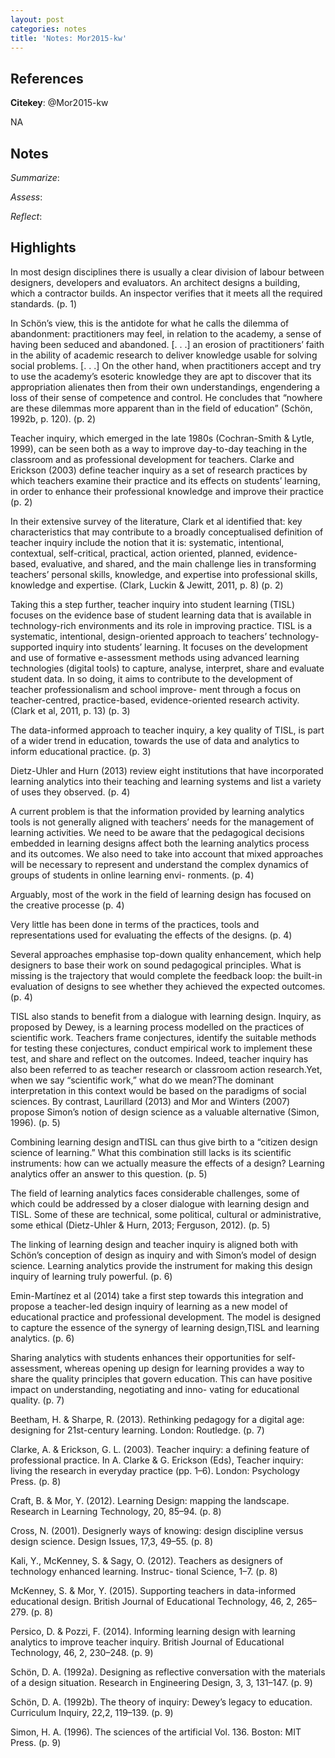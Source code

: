 ```yaml
---
layout: post
categories: notes
title: 'Notes: Mor2015-kw'
---
```


## References

**Citekey**: @Mor2015-kw

NA

## Notes

*Summarize*: 

*Assess*: 

*Reflect*: 

## Highlights

In most design disciplines there is usually a clear division of labour between designers, developers and evaluators. An architect designs a building, which a contractor builds. An inspector verifies that it meets all the required standards. (p. 1)

In Schön’s view, this is the antidote for what he calls the dilemma of abandonment: practitioners may feel, in relation to the academy, a sense of having been seduced and abandoned. [. . .] an erosion of practitioners’ faith in the ability of academic research to deliver knowledge usable for solving social problems. [. . .] On the other hand, when practitioners accept and try to use the academy’s esoteric knowledge they are apt to discover that its appropriation alienates then from their own understandings, engendering a loss of their sense of competence and control. He concludes that “nowhere are these dilemmas more apparent than in the field of education” (Schön, 1992b, p. 120). (p. 2)

Teacher inquiry, which emerged in the late 1980s (Cochran-Smith & Lytle, 1999), can be seen both as a way to improve day-to-day teaching in the classroom and as professional development for teachers. Clarke and Erickson (2003) define teacher inquiry as a set of research practices by which teachers examine their practice and its effects on students’ learning, in order to enhance their professional knowledge and improve their practice (p. 2)

In their extensive survey of the literature, Clark et al identified that: key characteristics that may contribute to a broadly conceptualised definition of teacher inquiry include the notion that it is: systematic, intentional, contextual, self-critical, practical, action oriented, planned, evidence-based, evaluative, and shared, and the main challenge lies in transforming teachers’ personal skills, knowledge, and expertise into professional skills, knowledge and expertise. (Clark, Luckin & Jewitt, 2011, p. 8) (p. 2)

Taking this a step further, teacher inquiry into student learning (TISL) focuses on the evidence base of student learning data that is available in technology-rich environments and its role in improving practice. TISL is a systematic, intentional, design-oriented approach to teachers’ technology-supported inquiry into students’ learning. It focuses on the development and use of formative e-assessment methods using advanced learning technologies (digital tools) to capture, analyse, interpret, share and evaluate student data. In so doing, it aims to contribute to the development of teacher professionalism and school improve- ment through a focus on teacher-centred, practice-based, evidence-oriented research activity. (Clark et al, 2011, p. 13) (p. 3)

The data-informed approach to teacher inquiry, a key quality of TISL, is part of a wider trend in education, towards the use of data and analytics to inform educational practice. (p. 3)

Dietz-Uhler and Hurn (2013) review eight institutions that have incorporated learning analytics into their teaching and learning systems and list a variety of uses they observed. (p. 4)

A current problem is that the information provided by learning analytics tools is not generally aligned with teachers’ needs for the management of learning activities. We need to be aware that the pedagogical decisions embedded in learning designs affect both the learning analytics process and its outcomes. We also need to take into account that mixed approaches will be necessary to represent and understand the complex dynamics of groups of students in online learning envi- ronments. (p. 4)

Arguably, most of the work in the field of learning design has focused on the creative processe (p. 4)

Very little has been done in terms of the practices, tools and representations used for evaluating the effects of the designs. (p. 4)

Several approaches emphasise top-down quality enhancement, which help designers to base their work on sound pedagogical principles. What is missing is the trajectory that would complete the feedback loop: the built-in evaluation of designs to see whether they achieved the expected outcomes. (p. 4)

TISL also stands to benefit from a dialogue with learning design. Inquiry, as proposed by Dewey, is a learning process modelled on the practices of scientific work. Teachers frame conjectures, identify the suitable methods for testing these conjectures, conduct empirical work to implement these test, and share and reflect on the outcomes. Indeed, teacher inquiry has also been referred to as teacher research or classroom action research.Yet, when we say “scientific work,” what do we mean?The dominant interpretation in this context would be based on the paradigms of social sciences. By contrast, Laurillard (2013) and Mor and Winters (2007) propose Simon’s notion of design science as a valuable alternative (Simon, 1996). (p. 5)

Combining learning design andTISL can thus give birth to a “citizen design science of learning.” What this combination still lacks is its scientific instruments: how can we actually measure the effects of a design? Learning analytics offer an answer to this question. (p. 5)

The field of learning analytics faces considerable challenges, some of which could be addressed by a closer dialogue with learning design and TISL. Some of these are technical, some political, cultural or administrative, some ethical (Dietz-Uhler & Hurn, 2013; Ferguson, 2012). (p. 5)

The linking of learning design and teacher inquiry is aligned both with Schön’s conception of design as inquiry and with Simon’s model of design science. Learning analytics provide the instrument for making this design inquiry of learning truly powerful. (p. 6)

Emin-Martínez et al (2014) take a first step towards this integration and propose a teacher-led design inquiry of learning as a new model of educational practice and professional development. The model is designed to capture the essence of the synergy of learning design,TISL and learning analytics. (p. 6)

Sharing analytics with students enhances their opportunities for self- assessment, whereas opening up design for learning provides a way to share the quality principles that govern education. This can have positive impact on understanding, negotiating and inno- vating for educational quality. (p. 7)

Beetham, H. & Sharpe, R. (2013). Rethinking pedagogy for a digital age: designing for 21st-century learning. London: Routledge. (p. 7)

Clarke, A. & Erickson, G. L. (2003). Teacher inquiry: a defining feature of professional practice. In A. Clarke & G. Erickson (Eds), Teacher inquiry: living the research in everyday practice (pp. 1–6). London: Psychology Press. (p. 8)

Craft, B. & Mor, Y. (2012). Learning Design: mapping the landscape. Research in Learning Technology, 20, 85–94. (p. 8)

Cross, N. (2001). Designerly ways of knowing: design discipline versus design science. Design Issues, 17,3, 49–55. (p. 8)

Kali, Y., McKenney, S. & Sagy, O. (2012). Teachers as designers of technology enhanced learning. Instruc- tional Science, 1–7. (p. 8)

McKenney, S. & Mor, Y. (2015). Supporting teachers in data-informed educational design. British Journal of Educational Technology, 46, 2, 265–279. (p. 8)

Persico, D. & Pozzi, F. (2014). Informing learning design with learning analytics to improve teacher inquiry. British Journal of Educational Technology, 46, 2, 230–248. (p. 9)

Schön, D. A. (1992a). Designing as reflective conversation with the materials of a design situation. Research in Engineering Design, 3, 3, 131–147. (p. 9)

Schön, D. A. (1992b). The theory of inquiry: Dewey’s legacy to education. Curriculum Inquiry, 22,2, 119–139. (p. 9)

Simon, H. A. (1996). The sciences of the artificial Vol. 136. Boston: MIT Press. (p. 9)


